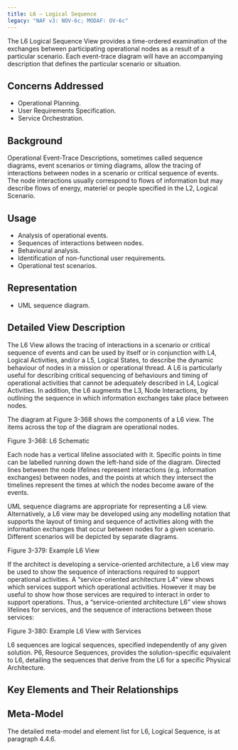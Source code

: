 ```yaml
---
title: L6 – Logical Sequence
legacy: "NAF v3: NOV-6c; MODAF: OV-6c"
---
```


The L6 Logical Sequence View provides a time-ordered examination of the
exchanges between participating operational nodes as a result of a particular
scenario. Each event-trace diagram will have an accompanying description that
defines the particular scenario or situation.

## Concerns Addressed

* Operational Planning.
* User Requirements Specification.
* Service Orchestration.

## Background

Operational Event-Trace Descriptions, sometimes called sequence diagrams, event
scenarios or timing diagrams, allow the tracing of interactions between nodes in a
scenario or critical sequence of events. The node interactions usually correspond to
flows of information but may describe flows of energy, materiel or people specified in
the L2, Logical Scenario.

## Usage

* Analysis of operational events.
* Sequences of interactions between nodes.
* Behavioural analysis.
* Identification of non-functional user requirements.
* Operational test scenarios.

## Representation

* UML sequence diagram.

## Detailed View Description

The L6 View allows the tracing of interactions in a scenario or critical sequence of
events and can be used by itself or in conjunction with L4, Logical Activities, and/or a
L5, Logical States, to describe the dynamic behaviour of nodes in a mission or
operational thread. A L6 is particularly useful for describing critical sequencing of
behaviours and timing of operational activities that cannot be adequately described in
L4, Logical Activities. In addition, the L6 augments the L3, Node Interactions, by
outlining the sequence in which information exchanges take place between nodes.

The diagram at Figure 3-368 shows the components of a L6 view. The items across
the top of the diagram are operational nodes.

Figure 3-368: L6 Schematic

Each node has a vertical lifeline associated with it. Specific points in time can be
labelled running down the left-hand side of the diagram. Directed lines between the
node lifelines represent interactions (e.g. information exchanges) between nodes,
and the points at which they intersect the timelines represent the times at which the
nodes become aware of the events.

UML sequence diagrams are appropriate for representing a L6 view. Alternatively, a
L6 view may be developed using any modelling notation that supports the layout of
timing and sequence of activities along with the information exchanges that occur
between nodes for a given scenario. Different scenarios will be depicted by separate
diagrams.

Figure 3-379: Example L6 View

If the architect is developing a service-oriented architecture, a L6 view may be used
to show the sequence of interactions required to support operational activities. A
“service-oriented architecture L4“ view shows which services support which
operational activities. However it may be useful to show how those services are
required to interact in order to support operations. Thus, a “service-oriented
architecture L6” view shows lifelines for services, and the sequence of interactions
between those services:

Figure 3-380: Example L6 View with Services

L6 sequences are logical sequences, specified independently of any given solution.
P6, Resource Sequences, provides the solution-specific equivalent to L6, detailing
the sequences that derive from the L6 for a specific Physical Architecture.

## Key Elements and Their Relationships


## Meta-Model

The detailed meta-model and element list for L6, Logical Sequence, is at paragraph
4.4.6.
